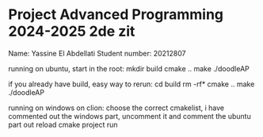 Project Advanced Programming 2024-2025 2de zit
=======================================

Name:    Yassine El Abdellati
Student number: 20212807

running on ubuntu, start in the root:
mkdir build
cmake ..
make
./doodleAP

if you already have build, easy way to rerun:
cd build
rm -rf*
cmake .. make ./doodleAP

running on windows on clion:
choose the correct cmakelist, i have commented out the windows part, uncomment it and comment the ubuntu part out
reload cmake project
run

